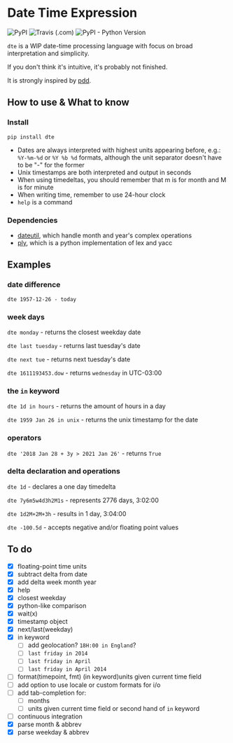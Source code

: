 # Date Time Expression

![PyPI](https://img.shields.io/pypi/v/dte)
![Travis (.com)](https://img.shields.io/travis/com/mvrozanti/dte)
![PyPI - Python Version](https://img.shields.io/pypi/pyversions/dte)

`dte` is a WIP date-time processing language with focus on broad interpretation and simplicity.

If you don't think it's intuitive, it's probably not finished.

It is strongly inspired by [pdd](https://github.com/jarun/pdd).

## How to use & What to know

### Install

`pip install dte`


- Dates are always interpreted with highest units appearing before, e.g.: `%Y-%m-%d` or `%Y %b %d` formats, although the unit separator doesn't have to be "-" for the former
- Unix timestamps are both interpreted and output in seconds
- When using timedeltas, you should remember that m is for month and M is for minute
- When writing time, remember to use 24-hour clock
- `help` is a command

### Dependencies
- [dateutil](https://github.com/dateutil/dateutil), which handle month and year's complex operations
- [ply](https://github.com/dabeaz/ply), which is a python implementation of lex and yacc

## Examples

### date difference
`dte 1957-12-26 - today`

### week days
`dte monday` - returns the closest weekday date

`dte last tuesday` - returns last tuesday's date

`dte next tue` - returns next tuesday's date

`dte 1611193453.dow` - returns `wednesday` in UTC-03:00

### the `in` keyword

`dte 1d in hours` - returns the amount of hours in a day

`dte 1959 Jan 26 in unix` - returns the unix timestamp for the date

### operators

`dte '2018 Jan 28 + 3y > 2021 Jan 26'` - returns `True`

### delta declaration and operations
`dte 1d` - declares a one day timedelta

`dte 7y6m5w4d3h2M1s` - represents 2776 days, 3:02:00

`dte 1d2M+2M+3h` - results in 1 day, 3:04:00

`dte -100.5d` - accepts negative and/or floating point values

## To do
- [x] floating-point time units
- [x] subtract delta from date
- [x] add delta week month year
- [x] help
- [x] closest weekday
- [x] python-like comparison
- [x] wait(x)
- [x] timestamp object
- [x] next/last(weekday)
- [x] in keyword
  - [ ] add geolocation? `18H:00 in England`?
  - [ ] `last friday in 2014`
  - [ ] `last friday in April`
  - [ ] `last friday in April 2014`
- [ ] format(timepoint, fmt) (in keyword)units given current time field
- [ ] add option to use locale or custom formats for i/o
- [ ] add tab-completion for:
  - [ ] months
  - [ ] units given current time field or second hand of `in` keyword
- [ ] continuous integration
- [x] parse month & abbrev
- [x] parse weekday & abbrev
